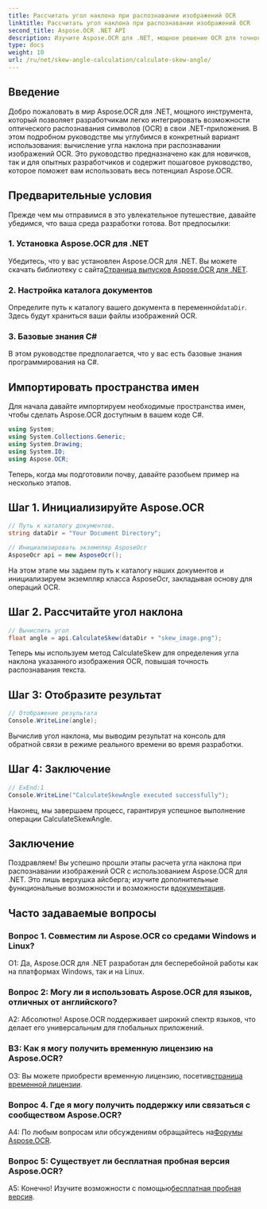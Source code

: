 ```yaml
---
title: Рассчитать угол наклона при распознавании изображений OCR
linktitle: Рассчитать угол наклона при распознавании изображений OCR
second_title: Aspose.OCR .NET API
description: Изучите Aspose.OCR для .NET, мощное решение OCR для точного распознавания текста в ваших приложениях C#.
type: docs
weight: 10
url: /ru/net/skew-angle-calculation/calculate-skew-angle/
---
```

## Введение

Добро пожаловать в мир Aspose.OCR для .NET, мощного инструмента, который позволяет разработчикам легко интегрировать возможности оптического распознавания символов (OCR) в свои .NET-приложения. В этом подробном руководстве мы углубимся в конкретный вариант использования: вычисление угла наклона при распознавании изображений OCR. Это руководство предназначено как для новичков, так и для опытных разработчиков и содержит пошаговое руководство, которое поможет вам использовать весь потенциал Aspose.OCR.

## Предварительные условия

Прежде чем мы отправимся в это увлекательное путешествие, давайте убедимся, что ваша среда разработки готова. Вот предпосылки:

### 1. Установка Aspose.OCR для .NET

 Убедитесь, что у вас установлен Aspose.OCR для .NET. Вы можете скачать библиотеку с сайта[Страница выпусков Aspose.OCR для .NET](https://releases.aspose.com/ocr/net/).

### 2. Настройка каталога документов

Определите путь к каталогу вашего документа в переменной`dataDir`. Здесь будут храниться ваши файлы изображений OCR.

### 3. Базовые знания C#

В этом руководстве предполагается, что у вас есть базовые знания программирования на C#.

## Импортировать пространства имен

Для начала давайте импортируем необходимые пространства имен, чтобы сделать Aspose.OCR доступным в вашем коде C#.

```csharp
using System;
using System.Collections.Generic;
using System.Drawing;
using System.IO;
using Aspose.OCR;
```

Теперь, когда мы подготовили почву, давайте разобьем пример на несколько этапов.

## Шаг 1. Инициализируйте Aspose.OCR

```csharp
// Путь к каталогу документов.
string dataDir = "Your Document Directory";

// Инициализировать экземпляр AsposeOcr
AsposeOcr api = new AsposeOcr();
```

На этом этапе мы задаем путь к каталогу наших документов и инициализируем экземпляр класса AsposeOcr, закладывая основу для операций OCR.

## Шаг 2. Рассчитайте угол наклона

```csharp
// Вычислить угол
float angle = api.CalculateSkew(dataDir + "skew_image.png");
```

Теперь мы используем метод CalculateSkew для определения угла наклона указанного изображения OCR, повышая точность распознавания текста.

## Шаг 3: Отобразите результат

```csharp
// Отображение результата
Console.WriteLine(angle);
```

Вычислив угол наклона, мы выводим результат на консоль для обратной связи в режиме реального времени во время разработки.

## Шаг 4: Заключение

```csharp
// ExEnd:1
Console.WriteLine("CalculateSkewAngle executed successfully");
```

Наконец, мы завершаем процесс, гарантируя успешное выполнение операции CalculateSkewAngle.

## Заключение

 Поздравляем! Вы успешно прошли этапы расчета угла наклона при распознавании изображений OCR с использованием Aspose.OCR для .NET. Это лишь верхушка айсберга; изучите дополнительные функциональные возможности и возможности в[документация](https://reference.aspose.com/ocr/net/).

## Часто задаваемые вопросы

### Вопрос 1. Совместим ли Aspose.OCR со средами Windows и Linux?

О1: Да, Aspose.OCR для .NET разработан для бесперебойной работы как на платформах Windows, так и на Linux.

### Вопрос 2: Могу ли я использовать Aspose.OCR для языков, отличных от английского?

А2: Абсолютно! Aspose.OCR поддерживает широкий спектр языков, что делает его универсальным для глобальных приложений.

### В3: Как я могу получить временную лицензию на Aspose.OCR?

 О3: Вы можете приобрести временную лицензию, посетив[страница временной лицензии](https://purchase.aspose.com/temporary-license/).

### Вопрос 4. Где я могу получить поддержку или связаться с сообществом Aspose.OCR?

 A4: По любым вопросам или обсуждениям обращайтесь на[Форумы Aspose.OCR](https://forum.aspose.com/c/ocr/16).

### Вопрос 5: Существует ли бесплатная пробная версия Aspose.OCR?

А5: Конечно! Изучите возможности с помощью[бесплатная пробная версия](https://releases.aspose.com/).